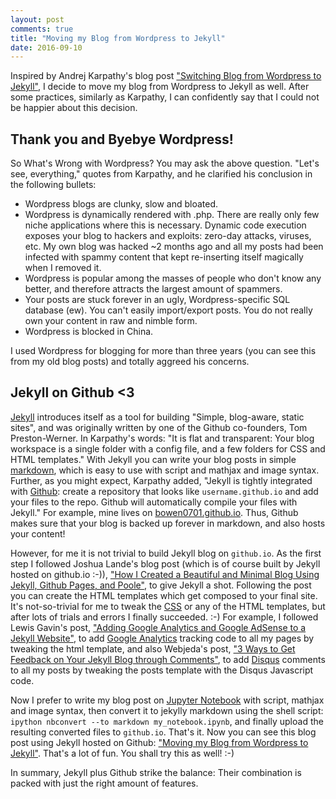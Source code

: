```yaml
---
layout: post
comments: true
title: "Moving my Blog from Wordpress to Jekyll"
date: 2016-09-10
---
```


Inspired by Andrej Karpathy's blog post ["Switching Blog from Wordpress to Jekyll"](http://karpathy.github.io/2014/07/01/switching-to-jekyll/), I decide to move my blog from Wordpress to Jekyll as well. After some practices, similarly as Karpathy, I can confidently say that I could not be happier about this decision.

## Thank you and Byebye Wordpress!

So What's Wrong with Wordpress? You may ask the above question. "Let's see, everything," quotes from Karpathy, and he clarified his conclusion in the following bullets:

- Wordpress blogs are clunky, slow and bloated.
- Wordpress is dynamically rendered with .php. There are really only few niche applications where this is necessary. Dynamic code execution exposes your blog to hackers and exploits: zero-day attacks, viruses, etc. My own blog was hacked ~2 months ago and all my posts had been infected with spammy content that kept re-inserting itself magically when I removed it.
- Wordpress is popular among the masses of people who don't know any better, and therefore attracts the largest amount of spammers.
- Your posts are stuck forever in an ugly, Wordpress-specific SQL database (ew). You can't easily import/export posts. You do not really own your content in raw and nimble form.
- Wordpress is blocked in China.

I used Wordpress for blogging for more than three years (you can see this from my old blog posts) and totally aggreed his concerns.

## Jekyll on Github <3

[Jekyll](http://jekyllrb.com/) introduces itself as a tool for building "Simple, blog-aware, static sites", and was originally written by one of the Github co-founders, Tom Preston-Werner. In Karpathy's words: "It is flat and transparent: Your blog workspace is a single folder with a config file, and a few folders for CSS and HTML templates." With Jekyll you can write your blog posts in simple [markdown](https://github.com/adam-p/markdown-here/wiki/Markdown-Cheatsheet), which is easy to use with script and mathjax and image syntax. Further, as you might expect, Karpathy added, "Jekyll is tightly integrated with [Github](https://github.com): create a repository that looks like `username.github.io` and add your files to the repo. Github will automatically compile your files with Jekyll." For example, mine lives on [bowen0701.github.io](bowen0701.github.io). Thus, Github makes sure that your blog is backed up forever in markdown, and also hosts your content!

However, for me it is not trivial to build Jekyll blog on `github.io`. As the first step I followed Joshua Lande's blog post (which is of course built by Jekyll hosted on github.io :-)), ["How I Created a Beautiful and Minimal Blog Using Jekyll, Github Pages, and Poole"](http://joshualande.com/jekyll-github-pages-poole), to give Jekyll a shot. Following the post you can create the HTML templates which get composed to your final site. It's not-so-trivial for me to tweak the [CSS](http://www.w3schools.com/css/css_list.asp) or any of the HTML templates, but after lots of trials and errors I finally succeeded. :-) For example, I followed 
Lewis Gavin's post, ["Adding Google Analytics and Google AdSense to a Jekyll Website"](http://www.lewisgavin.co.uk/Google-Analytics-Adsense/), to add [Google Analytics](https://analytics.google.com/) tracking code to all my pages by tweaking the html template, and also Webjeda's post, ["3 Ways to Get Feedback on Your Jekyll Blog through Comments"](https://blog.webjeda.com/jekyll-comments/), to add [Disqus](https://disqus.com/) comments to all my posts by tweaking the posts template with the Disqus Javascript code. 

Now I prefer to write my blog post on [Jupyter Notebook](http://jupyter.org/) with script, mathjax and image syntax, then convert it to jekylly markdown using the shell script: `ipython nbconvert --to markdown my_notebook.ipynb`, and finally upload the resulting converted files to `github.io`. That's it. Now you can see this blog post using Jekyll hosted on Github: ["Moving my Blog from Wordpress to Jekyll"](https://bowen0701.github.io/blog/2016/09/10/github-jekyll-blog). That's a lot of fun. You shall try this as well! :-)

In summary, Jekyll plus Github strike the balance: Their combination is packed with just the right amount of features.
